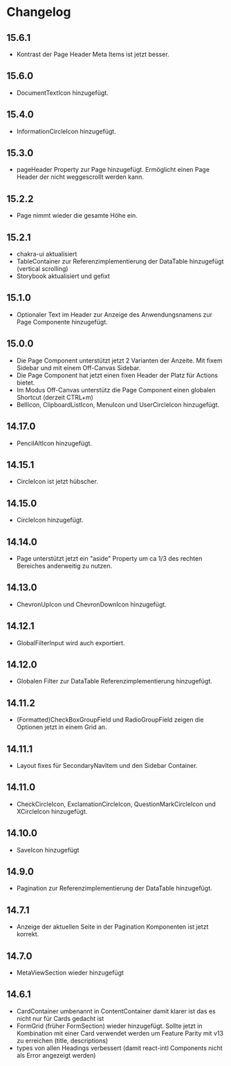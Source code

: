 # Changelog

## 15.6.1

- Kontrast der Page Header Meta Items ist jetzt besser.

## 15.6.0

- DocumentTextIcon hinzugefügt.

## 15.4.0

- InformationCircleIcon hinzugefügt.

## 15.3.0

- pageHeader Property zur Page hinzugefügt. Ermöglicht einen Page Header der nicht weggescrollt werden kann.

## 15.2.2

- Page nimmt wieder die gesamte Höhe ein.

## 15.2.1

- chakra-ui aktualisiert
- TableContainer zur Referenzimplementierung der DataTable hinzugefügt (vertical scrolling)
- Storybook aktualisiert und gefixt

## 15.1.0

- Optionaler Text im Header zur Anzeige des Anwendungsnamens zur Page Componente hinzugefügt.

## 15.0.0

- Die Page Component unterstützt jetzt 2 Varianten der Anzeite. Mit fixem Sidebar und mit einem Off-Canvas Sidebar.
- Die Page Component hat jetzt einen fixen Header der Platz für Actions bietet.
- Im Modus Off-Canvas unterstütz die Page Component einen globalen Shortcut (derzeit CTRL+m)
- BellIcon, ClipboardListIcon, MenuIcon und UserCircleIcon hinzugefügt.

## 14.17.0

- PencilAltIcon hinzugefügt.

## 14.15.1

- CircleIcon ist jetzt hübscher.

## 14.15.0

- CircleIcon hinzugefügt.

## 14.14.0

- Page unterstützt jetzt ein "aside" Property um ca 1/3 des rechten Bereiches anderweitig zu nutzen.

## 14.13.0

- ChevronUpIcon und ChevronDownIcon hinzugefügt.

## 14.12.1

- GlobalFilterInput wird auch exportiert.

## 14.12.0

- Globalen Filter zur DataTable Referenzimplementierung hinzugefügt.

## 14.11.2

- (Formatted)CheckBoxGroupField und RadioGroupField zeigen die Optionen jetzt in einem Grid an. 

## 14.11.1

- Layout fixes für SecondaryNavItem und den Sidebar Container.

## 14.11.0

- CheckCircleIcon, ExclamationCircleIcon, QuestionMarkCircleIcon und XCircleIcon hinzugefügt.

## 14.10.0

- SaveIcon hinzugefügt

## 14.9.0

- Pagination zur Referenzimplementierung der DataTable hinzugefügt.

## 14.7.1

- Anzeige der aktuellen Seite in der Pagination Komponenten ist jetzt korrekt.

## 14.7.0

- MetaViewSection wieder hinzugefügt

## 14.6.1

- CardContainer umbenannt in ContentContainer damit klarer ist das es nicht nur für Cards gedacht ist
- FormGrid (früher FormSection) wieder hinzugefügt. Sollte jetzt in Kombination mit einer Card verwendet werden um Feature Parity mit v13 zu erreichen (title, descriptions)
- types von allen Headings verbessert (damit react-intl Components nicht als Error angezeigt werden)
